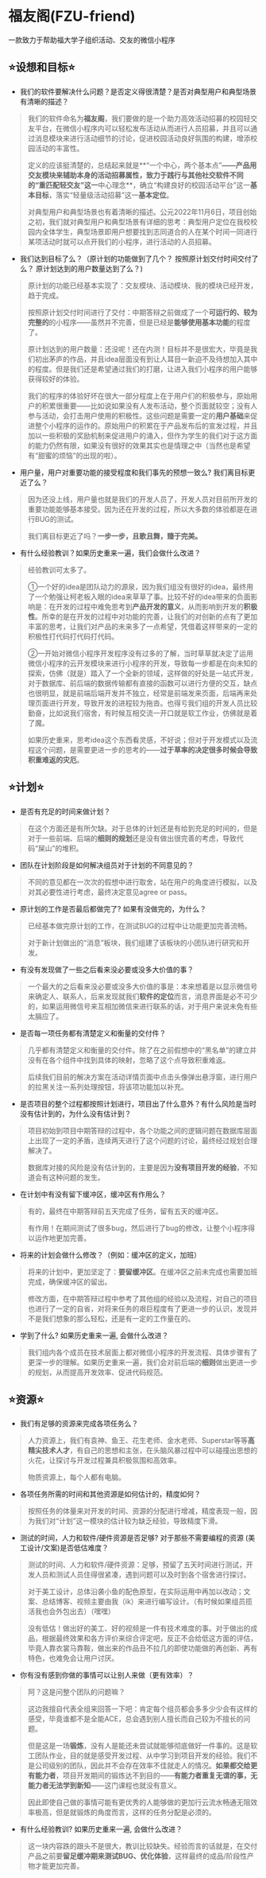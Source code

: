 # 福友阁(FZU-friend)
一款致力于帮助福大学子组织活动、交友的微信小程序
## ⭐设想和目标⭐

- 我们的软件要解决什么问题？是否定义得很清楚？是否对典型用户和典型场景有清晰的描述？

> 我们的软件命名为**福友阁**，我们要做的是一个助力高效活动招募的校园轻交友平台，在微信小程序内可以轻松发布活动从而进行人员招募，并且可以通过消息模块来进行活动细节的讨论，促进校园活动良好氛围的构建，增添校园活动的丰富性。
>
> 定义的应该挺清楚的，总结起来就是**“一个中心，两个基本点”**——产品用交友模块来辅助本身的活动招募属性，致力于践行与其他社交软件不同的“重匹配轻交友”这一**中心理念**，确立“构建良好的校园活动平台”这一**基本目标**，落实“轻量级活动招募”这一**基本定位**。
>
> 对典型用户和典型场景也有着清晰的描述。公元2022年11月6日，项目创始之初，我们就对典型用户和典型场景有详细的思考：典型用户定位在我校校园内全体学生，典型场景即用户想要找到志同道合的人在某个时间一同进行某项活动时就可以点开我们的小程序，进行活动的人员招募。



- 我们达到目标了么？（原计划的功能做到了几个？ 按照原计划交付时间交付了么？ 原计划达到的用户数量达到了么？)

> 原计划的功能已经基本实现了：交友模块、活动模块、我的模块已经开发，趋于完成。
>
> 按照原计划交付时间进行了交付：中期答辩之前做成了一个**可运行的、较为完整的**的小程序——虽然并不完善，但是已经是**能够使用基本功能**的程度了。
>
> 原计划达到的用户数量：还没呢！还在内测！目标并不是很宏大，毕竟是我们初出茅庐的作品，并且idea层面没有到让人耳目一新迫不及待想加入其中的程度。但是我们还是希望通过我们的打磨，让进入我们小程序的用户能够获得较好的体验。
>
> 我们的程序的体验好坏在很大一部分程度上在于用户们的积极参与，原始用户的积累很重要——比如说如果没有人发布活动，整个页面就较空；没有人参与活动，会打击用户使用的积极性。这些问题是需要一定的**用户基础**来促进整个小程序的运作的。原始用户的积累在于产品发布后的宣发过程，并且加以一些积极的奖励机制来促进用户的涌入，但作为学生的我们对于这方面的能力仍然有限，如果没有很好的效果其实也是情理之中（当然也是希望有“甜蜜的烦恼”的出现的啦）。



- 用户量，用户对重要功能的接受程度和我们事先的预想一致么? 我们离目标更近了么？

> 因为还没上线，用户量也就是我们的开发人员了，开发人员对目前所开发的重要功能能够基本接受。因为还在开发的过程，所以大多数的体验都是在进行BUG的测试。
>
> 我们离目标更近了吗？**一步一步，且歌且舞，臻于完美。**



- 有什么经验教训？如果历史重来一遍，我们会做什么改进？

> 经验教训可太多了。
>
> ①一个好的idea是团队动力的源泉，因为我们组没有很好的idea，最终用了一个勉强让柯老板入眼的idea来草草了事。比较不好的idea带来的负面影响是：在开发的过程中难免思考到**产品开发的意义**，从而影响到开发的**积极性**。所幸的是在开发的过程中对功能的完善，让我们的对创新的点有了更加丰富的思考，让我们对产品的未来多了一点希望，凭借着这样带来的一定的积极性打代码打代码打代码。
>
> ②一开始对微信小程序开发程序没有过多的了解，当时草草就决定了运用微信小程序的云开发模块来进行小程序的开发，导致每一步都是在向未知的探索，仿佛（就是）踏入了一个全新的领域，这样做的好处是一站式开发，对于数据库、前后端的数据传输都有直接的函数可以进行方便的交互，缺点也很明显，就是前端后端开发并不独立，经常是前端发来页面，后端再来处理页面进行开发，导致开发的进程较为拖沓。也得亏我们组的开发人员比较勤奋，比如说我们宿舍，有时候互相交流一开口就是软工作业，仿佛就是着了魔。
>
> 如果历史重来，思考idea这个东西看灵感，不好说；但对于开发模式以及流程这个问题，是需要更进一步的思考的——**过于草率的决定很多时候会导致积重难返的灾厄**。

## ⭐计划⭐

- 是否有充足的时间来做计划？

> 在这个方面还是有所欠缺。对于总体的计划还是有给到充足的时间的，但是对于一些前端、后端的**细则的规划**还是没有做出很完善的考虑，导致代码“屎山”的堆积。

- 团队在计划阶段是如何解决组员对于计划的不同意见的？

> 不同的意见都在一次次的假想中进行取舍，站在用户的角度进行模拟，以及对其必要性进行考虑，最终决定意见agree or pass。

- 原计划的工作是否最后都做完了? 如果有没做完的，为什么？

> 已经基本做完原计划的工作，在测试BUG的过程中让功能更加完善流畅。
>
> 对于新计划做出的“消息”板块，我们组建了该板块的小团队进行研究和开发。

- 有没有发现做了一些之后看来没必要或没多大价值的事？

> 一个最大的之后看来没必要或没多大价值的事是：本来想着是以显示微信号来确定人、联系人，后来发现就我们**软件的定位**而言，消息界面是必不可少的，如果运用微信号来互相加微信来进行联系的话，对于用户来说未免有些太膈应了。

- 是否每一项任务都有清楚定义和衡量的交付件？

> 几乎都有清楚定义和衡量的交付件。除了在之前假想中的“黑名单”的建立并没有在各个组件中找到具体的映射，忽略了这个点导致积重难返。
>
> 后续我们目前的解决方案在活动详情页面中点击头像弹出悬浮窗，进行用户的拉黑关注一系列处理按钮，将该项功能加以补充。

- 是否项目的整个过程都按照计划进行，项目出了什么意外？有什么风险是当时没有估计到的，为什么没有估计到？

> 项目初始到项目中期答辩的过程中，各个功能之间的逻辑问题在数据库层面上出现了一定的矛盾，连续两天进行了这个问题的讨论，最终经过规划合理解决了。
>
> 数据库对接的风险是没有估计到的，主要是因为**没有项目开发的经验**，不知道会有这种问题的发生。 

- 在计划中有没有留下缓冲区，缓冲区有作用么？

> 有的，最终在中期答辩前五天完成了任务，留有五天的缓冲区。
>
> 有作用！在期间测试了很多bug，然后进行了bug的修改，让整个小程序得以运作地更加完善。

- 将来的计划会做什么修改？（例如：缓冲区的定义，加班）

> 将来的计划中，更加坚定了：**要留缓冲区**。在缓冲区之前未完成也需要加班完成，确保缓冲区的留出。
>
> 修改方面，在中期答辩过程中参考了其他组的经验以及流程，对自己的项目也进行了一定的自省，对将来任务的艰巨程度有了更进一步的认识，发现并不是我们想象的那么轻松，还是有一定的工作量在的。

- 学到了什么? 如果历史重来一遍, 会做什么改进？

> 我们组内各个成员在技术层面上都对微信小程序的开发流程、具体步骤有了更深一步的理解。如果历史重来一遍，我们会对前后端的**细则**做出更进一步的规划，从而提高开发效率、促进代码规范。



## ⭐资源⭐

- 我们有足够的资源来完成各项任务么？

> 人力资源上，我们有袁神、鱼王、花生老师、金水老师、Superstar等等**高精尖技术人才**，有自己的思想和主张，在头脑风暴过程中可以碰撞出思想的火花，让探讨与开发过程兼具积极氛围和高效率。
>
> 物质资源上，每个人都有电脑。



- 各项任务所需的时间和其他资源是如何估计的，精度如何？

> 按照任务的体量来对开发的时间、资源的分配进行增减，精度表现一般，因为我们对“计划”这一模块的估计较为缺乏经验，导致精度下滑。



- 测试的时间，人力和软件/硬件资源是否足够? 对于那些不需要编程的资源 (美工设计/文案)是否低估难度？

> 测试的时间、人力和软件/硬件资源：足够，预留了五天时间进行测试，开发人员和测试人员住得很紧凑，遇到问题可以及时到各个宿舍进行探讨。
>
> 对于美工设计，总体沿袭小鱼的配色原型，在实际运用中再加以改动；文案、总结博客、视频主要由我（ik）来进行编写设计。（有时候如果组员揽活我也会外包出去）（嘿嘿）
>
> 没有低估！做出好的美工、好的视频是一件有技术难度的事。对于做出的成品，根据最终效果和各方评价来综合评定吧，反正不会给低这方面的评估，毕竟人靠衣裳马靠鞍，做出来的作品丑不拉几的即使功能做的再创新、再有特色，也难免会让用户讨厌。



- 你有没有感到你做的事情可以让别人来做（更有效率）？

> 阿？这是问整个团队的问题嘛？
>
> 这边我擅自代表全组来回答一下吧：肯定每个组员都会多多少少会有这样的感受，毕竟谁都不是全能ACE，总会遇到别人擅长而自己较为不擅长的问题。
>
> 但是这是一场**锻炼**，没有人是能还未尝试就能够彻底做好一件事的。这是软工团队作业，目的就是感受开发过程、从中学习到项目开发的经验。我们不是公司级别的团队，因此并不会存在效率不佳就走人的情况。**如果都交给更有能力者**，项目开发期间的锻炼达不到目的——**有能力者重复无谓的事，无能力者无法学到新知**——这门课程也就没有意义。
>
> 因此即使自己做的事情可能有更优秀的人能够做的更加行云流水畅通无阻效率极高，但是就锻炼的角度而言，这样的任务分配是必须的。



- 有什么经验教训? 如果历史重来一遍, 会做什么改进？

> 这一块内容跌的跟头不是很大，教训比较缺失。经验而言的话就是，在交付产品之前要**留足缓冲期来测试BUG、优化体验**，这样最终的成品/阶段性产物才能更加完善。

